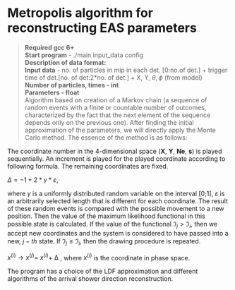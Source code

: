 # Metropolis algorithm for reconstructing EAS parameters
> **Required gcc 6+** <br/>
**Start program** - ./main input_data config <br/>
**Description of data format:** <br/>
**Input data** - no. of particles in mip in each det. [0:no.of det.] + trigger time of det.[no. of det:2*no. of det.] + X, Y, $\theta, \phi$ (from model) <br/>
**Number of particles, times - int** <br/>
**Parameters - float** <br/>
Algorithm based on creation of a Markov chain (a sequence of random events with a finite or countable number of outcomes,
characterized by the fact that the next element of the sequence depends only on the previous one). 
After finding the initial approximation of the parameters, we will directly apply the Monte Carlo method. The essence of the method is as follows:

The coordinate number in the 4-dimensional space (**X**, **Y**, **Ne**, **s**) is played sequentially.
An increment is played for the played coordinate according to following formula. The remaining coordinates are fixed.

$\Delta =-1+2*\gamma*\varepsilon$,

where $\gamma$ is a uniformly distributed random variable on the interval [0;1],
$\varepsilon$ is an arbitrarily selected length that is different for each coordinate.
The result of these random events is compared with the possible movement to a new position.
Then the value of the maximum likelihood functional in this possible state is calculated.
If the value of the functional $\Im_{j}>\Im_{i}$, then we accept new coordinates and the system is considered to have passed into a new, $j-th$ state.
If $\Im_{j}\leq\Im_{i}$, then the drawing procedure is repeated.

$x^{(i)}\rightarrow x^{(j)}=\ x^{(i)}+\ ∆$ , where $x^{(i)}$ is the coordinate in phase space.

The program has a choice of the LDF approximation and different algorithms of the arrival shower direction reconstruction. 
